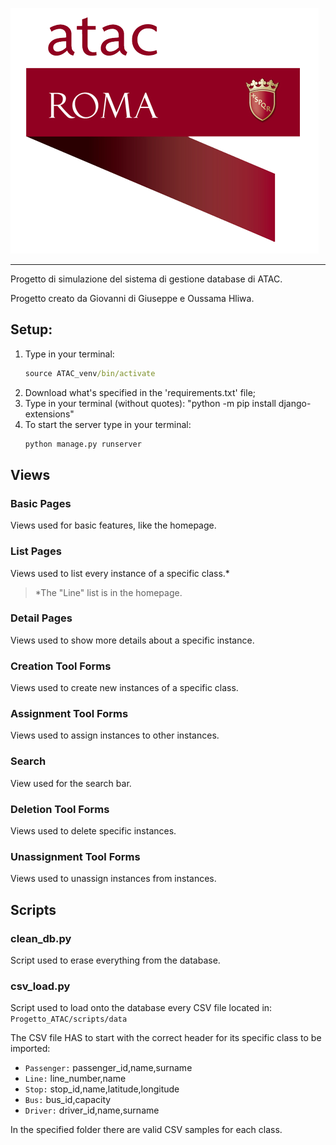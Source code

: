 ![ATAC Logo](https://github.com/Banana-Giova/Progetto_ATAC/blob/main/static/images/Logo_ATAC.png)

--------------------------------------------------------------------------------

Progetto di simulazione del sistema di gestione database di ATAC.

Progetto creato da Giovanni di Giuseppe e Oussama Hliwa.



## Setup:

1. Type in your terminal:
    ```cmd
    source ATAC_venv/bin/activate
    ```
2. Download what's specified in the 'requirements.txt' file;
3. Type in your terminal (without quotes):
    "python -m pip install django-extensions"
4. To start the server type in your terminal:
    ```cmd
    python manage.py runserver
    ```



## Views
### Basic Pages

Views used for basic features, like the homepage.

### List Pages

Views used to list every instance of a specific class.*
> *The "Line" list is in the homepage.

### Detail Pages

Views used to show more details about a specific instance.

### Creation Tool Forms

Views used to create new instances of a specific class.

### Assignment Tool Forms

Views used to assign instances to other instances.

### Search

View used for the search bar.

### Deletion Tool Forms

Views used to delete specific instances.

### Unassignment Tool Forms

Views used to unassign instances from instances.



## Scripts
### clean_db.py

Script used to erase everything from the database.

### csv_load.py

Script used to load onto the database every CSV file located in:\
    ```Progetto_ATAC/scripts/data```

The CSV file HAS to start with the correct header for its specific class to be imported:
- `Passenger:` passenger_id,name,surname
- `Line:` line_number,name
- `Stop:` stop_id,name,latitude,longitude
- `Bus:` bus_id,capacity
- `Driver:` driver_id,name,surname

In the specified folder there are valid CSV samples for each class.
